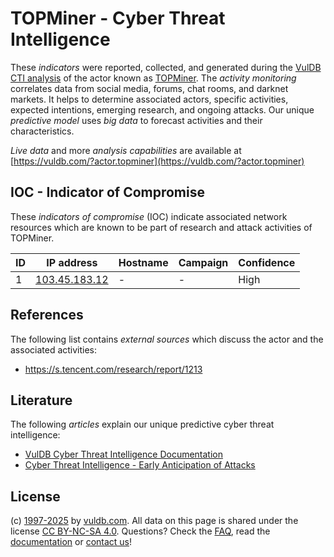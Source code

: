 # TOPMiner - Cyber Threat Intelligence

These _indicators_ were reported, collected, and generated during the [VulDB CTI analysis](https://vuldb.com/?kb.cti) of the actor known as [TOPMiner](https://vuldb.com/?actor.topminer). The _activity monitoring_ correlates data from social media, forums, chat rooms, and darknet markets. It helps to determine associated actors, specific activities, expected intentions, emerging research, and ongoing attacks. Our unique _predictive model_ uses _big data_ to forecast activities and their characteristics.

_Live data_ and more _analysis capabilities_ are available at [https://vuldb.com/?actor.topminer](https://vuldb.com/?actor.topminer)

## IOC - Indicator of Compromise

These _indicators of compromise_ (IOC) indicate associated network resources which are known to be part of research and attack activities of TOPMiner.

ID | IP address | Hostname | Campaign | Confidence
-- | ---------- | -------- | -------- | ----------
1 | [103.45.183.12](https://vuldb.com/?ip.103.45.183.12) | - | - | High

## References

The following list contains _external sources_ which discuss the actor and the associated activities:

* https://s.tencent.com/research/report/1213

## Literature

The following _articles_ explain our unique predictive cyber threat intelligence:

* [VulDB Cyber Threat Intelligence Documentation](https://vuldb.com/?kb.cti)
* [Cyber Threat Intelligence - Early Anticipation of Attacks](https://www.scip.ch/en/?labs.20201022)

## License

(c) [1997-2025](https://vuldb.com/?kb.changelog) by [vuldb.com](https://vuldb.com/?kb.about). All data on this page is shared under the license [CC BY-NC-SA 4.0](https://creativecommons.org/licenses/by-nc-sa/4.0/). Questions? Check the [FAQ](https://vuldb.com/?kb.faq), read the [documentation](https://vuldb.com/?kb) or [contact us](https://vuldb.com/?contact)!
